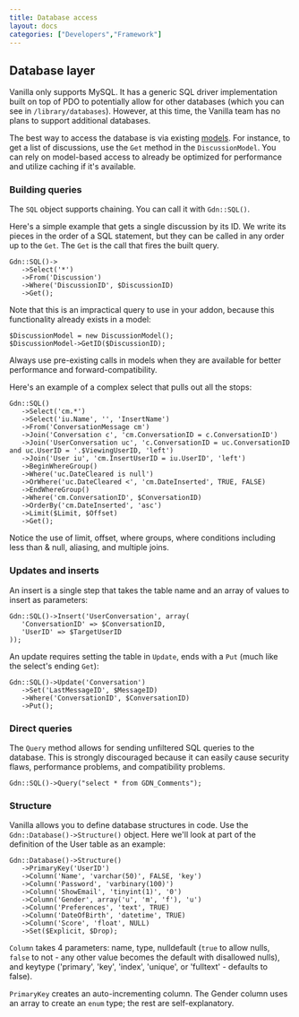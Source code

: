 ```yaml
---
title: Database access
layout: docs
categories: ["Developers","Framework"]
---
```


## Database layer

Vanilla only supports MySQL. It has a generic SQL driver implementation built on top of PDO to potentially allow for other databases (which you can see in `/library/databases`). However, at this time, the Vanilla team has no plans to support additional databases.

The best way to access the database is via existing [models](/developers/framework/models). For instance, to get a list of discussions, use the `Get` method in the `DiscussionModel`. You can rely on model-based access to already be optimized for performance and utilize caching if it's available.

### Building queries

The `SQL` object supports chaining. You can call it with `Gdn::SQL()`.

Here's a simple example that gets a single discussion by its ID. We write its pieces in the order of a SQL statement, but they can be called in any order up to the `Get`. The `Get` is the call that fires the built query.

```
Gdn::SQL()->
   ->Select('*')
   ->From('Discussion')
   ->Where('DiscussionID', $DiscussionID)
   ->Get();
```

Note that this is an impractical query to use in your addon, because this functionality already exists in a model: 

```
$DiscussionModel = new DiscussionModel();
$DiscussionModel->GetID($DiscussionID);
```

Always use pre-existing calls in models when they are available for better performance and forward-compatibility.

Here's an example of a complex select that pulls out all the stops:

```
Gdn::SQL()
   ->Select('cm.*')
   ->Select('iu.Name', '', 'InsertName')
   ->From('ConversationMessage cm')
   ->Join('Conversation c', 'cm.ConversationID = c.ConversationID')
   ->Join('UserConversation uc', 'c.ConversationID = uc.ConversationID and uc.UserID = '.$ViewingUserID, 'left')
   ->Join('User iu', 'cm.InsertUserID = iu.UserID', 'left')
   ->BeginWhereGroup()
   ->Where('uc.DateCleared is null')
   ->OrWhere('uc.DateCleared <', 'cm.DateInserted', TRUE, FALSE)
   ->EndWhereGroup()
   ->Where('cm.ConversationID', $ConversationID)
   ->OrderBy('cm.DateInserted', 'asc')
   ->Limit($Limit, $Offset)
   ->Get();
```

Notice the use of limit, offset, where groups, where conditions including less than & null, aliasing, and multiple joins.

### Updates and inserts

An insert is a single step that takes the table name and an array of values to insert as parameters:

```
Gdn::SQL()->Insert('UserConversation', array(
   'ConversationID' => $ConversationID,
   'UserID' => $TargetUserID
));
```

An update requires setting the table in `Update`, ends with a `Put` (much like the select's ending `Get`):

```
Gdn::SQL()->Update('Conversation')
   ->Set('LastMessageID', $MessageID)
   ->Where('ConversationID', $ConversationID)
   ->Put();
```

### Direct queries

The `Query` method allows for sending unfiltered SQL queries to the database. This is strongly discouraged because it can easily cause security flaws, performance problems, and compatibility problems.

```
Gdn::SQL()->Query("select * from GDN_Comments");
```

### Structure

Vanilla allows you to define database structures in code. Use the `Gdn::Database()->Structure()` object. Here we'll look at part of the definition of the User table as an example:


```
Gdn::Database()->Structure()
   ->PrimaryKey('UserID')
   ->Column('Name', 'varchar(50)', FALSE, 'key')
   ->Column('Password', 'varbinary(100)') 
   ->Column('ShowEmail', 'tinyint(1)', '0')
   ->Column('Gender', array('u', 'm', 'f'), 'u')
   ->Column('Preferences', 'text', TRUE)
   ->Column('DateOfBirth', 'datetime', TRUE)
   ->Column('Score', 'float', NULL)
   ->Set($Explicit, $Drop);
```

`Column` takes 4 parameters: name, type, nulldefault (`true` to allow nulls, `false` to not - any other value becomes the default with disallowed nulls), and keytype ('primary', 'key', 'index', 'unique', or 'fulltext' - defaults to false). 

`PrimaryKey` creates an auto-incrementing column. The Gender column uses an array to create an `enum` type; the rest are self-explanatory. 
